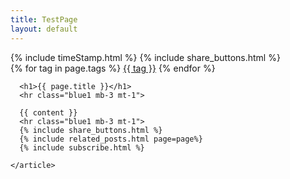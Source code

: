 ```yaml
---
title: TestPage
layout: default
---
```


<div class="row justify-content-between">

  <div class="col-auto">
    {% include timeStamp.html %}
    {% include share_buttons.html %}
  </div>

  <!-- TODO: this is almost exactly the same as tagCloud.html -->
  <div class="col-auto">
    <div>
      {% for tag in page.tags %}
        <a href="{{ site.baseurl }}/tag/{{ tag | slugify }}" class="tag-cloud"><span>{{ tag }}</span></a>
      {% endfor %}
    </div>
  </div>

</div>

<div class="row">
  
  <div class="col-12">
    <article>

      <h1>{{ page.title }}</h1>
      <hr class="blue1 mb-3 mt-1">

      {{ content }}
      <hr class="blue1 mb-3 mt-1">
      {% include share_buttons.html %}
      {% include related_posts.html page=page%}
      {% include subscribe.html %}

    </article>
  </div>

</div>